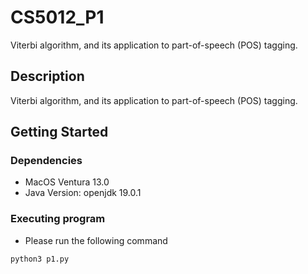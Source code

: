 # CS5012_P1

Viterbi algorithm, and its application to part-of-speech (POS) tagging.

## Description

Viterbi algorithm, and its application to part-of-speech (POS) tagging.

## Getting Started

### Dependencies

* MacOS Ventura 13.0
* Java Version: openjdk 19.0.1

### Executing program

* Please run the following command
```
python3 p1.py
```
